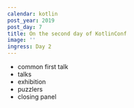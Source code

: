 ```yaml
---
calendar: kotlin
post_year: 2019
post_day: 7
title: On the second day of KotlinConf
image: ''
ingress: Day 2
---
```

- common first talk 
- talks
- exhibition
- puzzlers
- closing panel


